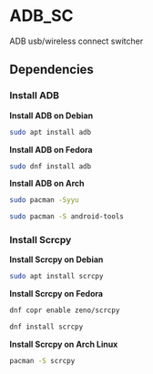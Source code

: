 # ADB_SC
ADB usb/wireless connect switcher



## Dependencies

### Install ADB

**Install ADB on Debian**
```sh
sudo apt install adb
```

**Install ADB on Fedora**
```sh
sudo dnf install adb
```

**Install ADB on Arch**
```sh
sudo pacman -Syyu
```
```sh
sudo pacman -S android-tools
```


### Install Scrcpy

**Install Scrcpy on Debian**
```sh
sudo apt install scrcpy
```

**Install Scrcpy on Fedora**
```sh
dnf copr enable zeno/scrcpy
```
```sh
dnf install scrcpy
```

**Install Scrcpy on Arch Linux**
```sh
pacman -S scrcpy
```
